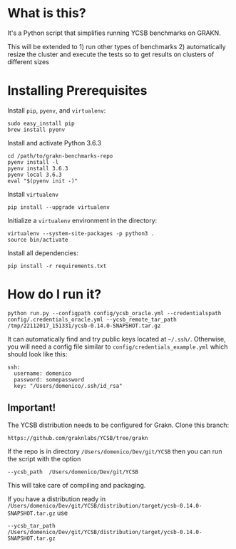 # What is this?

It's a Python script that simplifies running YCSB benchmarks on GRAKN.

This will be extended to 1) run other types of benchmarks 2) automatically resize the cluster and
execute the tests so to get results on clusters of different sizes

# Installing Prerequisites

Install `pip`, `pyenv`, and `virtualenv`:
```
sudo easy_install pip
brew install pyenv
```

Install and activate Python 3.6.3
```
cd /path/to/grakn-benchmarks-repo
pyenv install -l
pyenv install 3.6.3
pyenv local 3.6.3
eval "$(pyenv init -)"
```

Install `virtualenv`
```
pip install --upgrade virtualenv
```

Initialize a `virtualenv` environment in the directory:
```
virtualenv --system-site-packages -p python3 .
source bin/activate
```

Install all dependencies:
```
pip install -r requirements.txt
```

# How do I run it?

```
python run.py --configpath config/ycsb_oracle.yml --credentialspath config/.credentials_oracle.yml --ycsb_remote_tar_path /tmp/22112017_151331/ycsb-0.14.0-SNAPSHOT.tar.gz
```

It can automatically find and try public keys located at `~/.ssh/`. Otherwise, you will need a config file similar to `config/credentials_example.yml` which should look like this:
```
ssh:
  username: domenico
  password: somepassword
  key: "/Users/domenico/.ssh/id_rsa"
```

## Important!

The YCSB distribution needs to be configured for Grakn.
Clone this branch:

```
https://github.com/graknlabs/YCSB/tree/grakn
```

If the repo is in directory `/Users/domenico/Dev/git/YCSB` then you can run the script with the option

```
--ycsb_path  /Users/domenico/Dev/git/YCSB
```

This will take care of compiling and packaging.

If you have a distribution ready in `/Users/domenico/Dev/git/YCSB/distribution/target/ycsb-0.14.0-SNAPSHOT.tar.gz` use

```
--ycsb_tar_path  /Users/domenico/Dev/git/YCSB/distribution/target/ycsb-0.14.0-SNAPSHOT.tar.gz
```